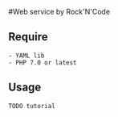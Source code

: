 #Web service by Rock'N'Code

## Require
    - YAML lib
    - PHP 7.0 or latest

## Usage
    TODO tutorial